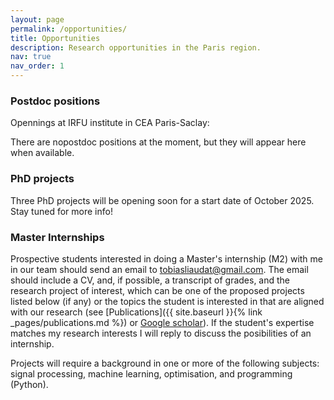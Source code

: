 ```yaml
---
layout: page
permalink: /opportunities/
title: Opportunities
description: Research opportunities in the Paris region.
nav: true
nav_order: 1
---
```



### Postdoc positions

Opennings at IRFU institute in CEA Paris-Saclay:

There are nopostdoc positions at the moment, but they will appear here when available.


### PhD projects

Three PhD projects will be opening soon for a start date of October 2025. Stay tuned for more info! 

<!-- There are no PhD projects at the moment, but they will appear here when available. -->


### Master Internships


Prospective students interested in doing a Master's internship (M2) with me in our team should send an email to [tobiasliaudat@gmail.com](mailto:tobiasliaudat@gmail.com). The email should include a CV, and, if possible, a transcript of grades, and the research project of interest, which can be one of the proposed projects listed below (if any) or the topics the student is interested in that are aligned with our research (see [Publications]({{ site.baseurl }}{% link _pages/publications.md %}) or [Google scholar](https://scholar.google.com/citations?user=5YLM_sEAAAAJ)). If the student's expertise matches my research interests I will reply to discuss the posibilities of an internship. 

Projects will require a background in one or more of the following subjects: signal processing, machine learning, optimisation, and programming (Python).


<!-- - **Intenship project**: _Point Spread Function Modelling with Neural Fields and a Differentiable Optical Model._ Details [here](/assets/opportunities/2024_internship_offer_n1.pdf).

- **Intenship project**: _Deep Plug-and-Play Optical Priors for Ground-Based Point Spread Function Models._ Details [here](/assets/opportunities/2024_internship_offer_n2.pdf). -->


